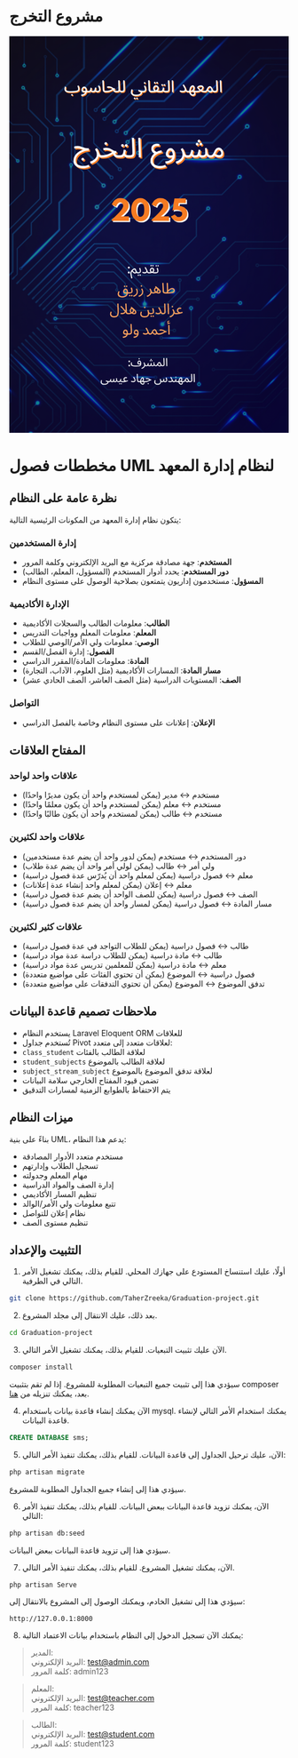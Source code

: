 # مشروع التخرج

![ مشروع التخرج](https://github.com/TaherZreeka/Graduation-Project/blob/main/public/assets/img/first_page.png)

# مخططات فصول UML لنظام إدارة المعهد

## نظرة عامة على النظام

يتكون نظام إدارة المعهد من المكونات الرئيسية التالية:

### إدارة المستخدمين
- **المستخدم**: جهة مصادقة مركزية مع البريد الإلكتروني وكلمة المرور
- **دور المستخدم**: يحدد أدوار المستخدم (المسؤول، المعلم، الطالب)
- **المسؤول**: مستخدمون إداريون يتمتعون بصلاحية الوصول على مستوى النظام

### الإدارة الأكاديمية
- **الطالب**: معلومات الطالب والسجلات الأكاديمية
- **المعلم**: معلومات المعلم وواجبات التدريس
- **الوصي**: معلومات ولي الأمر/الوصي للطلاب
- **الفصول**: إدارة الفصل/القسم
- **المادة**: معلومات المادة/المقرر الدراسي
- **مسار المادة**: المسارات الأكاديمية (مثل العلوم، الآداب، التجارة)
- **الصف**: المستويات الدراسية (مثل الصف العاشر، الصف الحادي عشر)

### التواصل
- **الإعلان**: إعلانات على مستوى النظام وخاصة بالفصل الدراسي

## المفتاح العلاقات

### علاقات واحد لواحد
- مستخدم ↔ مدير (يمكن لمستخدم واحد أن يكون مديرًا واحدًا)
- مستخدم ↔ معلم (يمكن لمستخدم واحد أن يكون معلمًا واحدًا)
- مستخدم ↔ طالب (يمكن لمستخدم واحد أن يكون طالبًا واحدًا)

### علاقات واحد لكثيرين
- دور المستخدم ↔ مستخدم (يمكن لدور واحد أن يضم عدة مستخدمين)
- ولي أمر ↔ طالب (يمكن لولي أمر واحد أن يضم عدة طلاب)
- معلم ↔ فصول دراسية (يمكن لمعلم واحد أن يُدرّس عدة فصول دراسية)
- معلم ↔ إعلان (يمكن لمعلم واحد إنشاء عدة إعلانات)
- الصف ↔ فصول دراسية (يمكن للصف الواحد أن يضم عدة فصول دراسية)
- مسار المادة ↔ فصول دراسية (يمكن لمسار واحد أن يضم عدة فصول دراسية)

### علاقات كثير لكثيرين
- طالب ↔ فصول دراسية (يمكن للطلاب التواجد في عدة فصول دراسية)
- طالب ↔ مادة دراسية (يمكن للطلاب دراسة عدة مواد دراسية)
- معلم ↔ مادة دراسية (يمكن للمعلمين تدريس عدة مواد دراسية)
- فصول دراسية ↔ الموضوع (يمكن أن تحتوي الفئات على مواضيع متعددة)
- تدفق الموضوع ↔ الموضوع (يمكن أن تحتوي التدفقات على مواضيع متعددة)

## ملاحظات تصميم قاعدة البيانات

- يستخدم النظام Laravel Eloquent ORM للعلاقات
- تُستخدم جداول Pivot لعلاقات متعدد إلى متعدد:
- `class_student` لعلاقة الطالب بالفئات
- `student_subjects` لعلاقة الطالب بالموضوع
- `subject_stream_subject` لعلاقة تدفق الموضوع بالموضوع
- تضمن قيود المفتاح الخارجي سلامة البيانات
- يتم الاحتفاظ بالطوابع الزمنية لمسارات التدقيق


## ميزات النظام

بناءً على بنية UML، يدعم هذا النظام:
- مستخدم متعدد الأدوار المصادقة
- تسجيل الطلاب وإدارتهم
- مهام المعلم وجدولته
- إدارة الصف والمواد الدراسية
- تنظيم المسار الأكاديمي
- تتبع معلومات ولي الأمر/الوالد
- نظام إعلان للتواصل
- تنظيم مستوى الصف
## التثبيت والإعداد
1. أولًا، عليك استنساخ المستودع على جهازك المحلي. للقيام بذلك، يمكنك تشغيل الأمر التالي في الطرفية.
```bash
git clone https://github.com/TaherZreeka/Graduation-project.git
```

2. بعد ذلك، عليك الانتقال إلى مجلد المشروع.
```bash
cd Graduation-project
```

3. الآن عليك تثبيت التبعيات. للقيام بذلك، يمكنك تشغيل الأمر التالي.
```bash
composer install
```
سيؤدي هذا إلى تثبيت جميع التبعيات المطلوبة للمشروع. إذا لم تقم بتثبيت composer بعد، يمكنك تنزيله من [هنا](https://getcomposer.org/download/).

4. الآن يمكنك إنشاء قاعدة بيانات باستخدام mysql. يمكنك استخدام الأمر التالي لإنشاء قاعدة البيانات.
```sql
CREATE DATABASE sms;
```

5. الآن، عليك ترحيل الجداول إلى قاعدة البيانات. للقيام بذلك، يمكنك تنفيذ الأمر التالي:
```bash
php artisan migrate
```
سيؤدي هذا إلى إنشاء جميع الجداول المطلوبة للمشروع.

6. الآن، يمكنك تزويد قاعدة البيانات ببعض البيانات. للقيام بذلك، يمكنك تنفيذ الأمر التالي:
```bash
php artisan db:seed
```
سيؤدي هذا إلى تزويد قاعدة البيانات ببعض البيانات.

7. الآن، يمكنك تشغيل المشروع. للقيام بذلك، يمكنك تنفيذ الأمر التالي.
```bash
php artisan Serve
```
سيؤدي هذا إلى تشغيل الخادم، ويمكنك الوصول إلى المشروع بالانتقال إلى:
```
http://127.0.0.1:8000
```

8. يمكنك الآن تسجيل الدخول إلى النظام باستخدام بيانات الاعتماد التالية:

> المدير:<br>
البريد الإلكتروني: test@admin.com<br>
كلمة المرور: admin123

> المعلم:<br>
البريد الإلكتروني: test@teacher.com<br>
كلمة المرور: teacher123

> الطالب:<br>
البريد الإلكتروني: test@student.com<br>
كلمة المرور: student123





